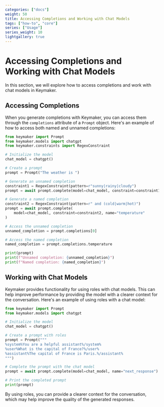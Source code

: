 ```yaml
---
categories: ["docs"]
weight: 50
title: Accessing Completions and Working with Chat Models
tags: ["how-to", "core"]
series: ["Usage"]
series_weight: 10
lightgallery: true
---
```

# Accessing Completions and Working with Chat Models

In this section, we will explore how to access completions and work with chat models in Keymaker.

## Accessing Completions

When you generate completions with Keymaker, you can access them through the `completions` attribute of a `Prompt` object. Here's an example of how to access both named and unnamed completions:

```python
from keymaker import Prompt
from keymaker.models import chatgpt
from keymaker.constraints import RegexConstraint

# Initialize the model
chat_model = chatgpt()

# Create a prompt
prompt = Prompt("The weather is ")

# Generate an unnamed completion
constraint1 = RegexConstraint(pattern=r"sunny|rainy|cloudy")
prompt = await prompt.complete(model=chat_model, constraint=constraint1)

# Generate a named completion
constraint2 = RegexConstraint(pattern=r" and (cold|warm|hot)")
prompt = await prompt.complete(
    model=chat_model, constraint=constraint2, name="temperature"
)

# Access the unnamed completion
unnamed_completion = prompt.completions[0]

# Access the named completion
named_completion = prompt.completions.temperature

print(prompt)
print(f"Unnamed completion: {unnamed_completion}")
print(f"Named completion: {named_completion}")
```

## Working with Chat Models

Keymaker provides functionality for using roles with chat models. This can help improve performance by providing the model with a clearer context for the conversation. Here's an example of using roles with a chat model:

```python
from keymaker import Prompt
from keymaker.models import chatgpt

# Initialize the model
chat_model = chatgpt()

# Create a prompt with roles
prompt = Prompt("""
%system%You are a helpful assistant%/system%
%user%What is the capital of France?%/user%
%assistant%The capital of France is Paris.%/assistant%
""")

# Complete the prompt with the chat model
prompt = await prompt.complete(model=chat_model, name="next_response")

# Print the completed prompt
print(prompt)
```

By using roles, you can provide a clearer context for the conversation, which may help improve the quality of the generated responses.